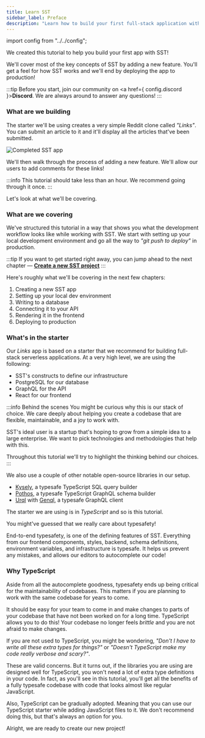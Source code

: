 ```yaml
---
title: Learn SST
sidebar_label: Preface
description: "Learn how to build your first full-stack application with SST."
---
```


import config from "../../config";

We created this tutorial to help you build your first app with SST!

We'll cover most of the key concepts of SST by adding a new feature. You'll get a feel for how SST works and we'll end by deploying the app to production!

:::tip
Before you start, join our community on <a href={ config.discord }><b>Discord</b></a>. We are always around to answer any questions!
:::

### What are we building

The starter we'll be using creates a very simple Reddit clone called _"Links"_. You can submit an article to it and it'll display all the articles that've been submitted.

![Completed SST app](/img/learn/completed-sst-app.png)

We'll then walk through the process of adding a new feature. We'll allow our users to add comments for these links!

:::info
This tutorial should take less than an hour. We recommend going through it once.
:::

Let's look at what we'll be covering.

### What are we covering

We've structured this tutorial in a way that shows you what the development workflow looks like while working with SST. We start with setting up your local development environment and go all the way to _"git push to deploy"_ in production.

:::tip
If you want to get started right away, you can jump ahead to the next chapter — [**Create a new SST project**](create-a-new-project.md)
:::

Here's roughly what we'll be covering in the next few chapters:

1. Creating a new SST app
2. Setting up your local dev environment
3. Writing to a database
4. Connecting it to your API
5. Rendering it in the frontend
6. Deploying to production

### What's in the starter

Our _Links_ app is based on a starter that we recommend for building full-stack serverless applications. At a very high level, we are using the following:

- SST's constructs to define our infrastructure
- PostgreSQL for our database
- GraphQL for the API
- React for our frontend

:::info Behind the scenes
You might be curious why this is our stack of choice. We care deeply about helping you create a codebase that are flexible, maintainable, and a joy to work with.

SST's ideal user is a startup that's hoping to grow from a simple idea to a large enterprise. We want to pick technologies and methodologies that help with this.

Throughout this tutorial we'll try to highlight the thinking behind our choices.
:::

We also use a couple of other notable open-source libraries in our setup.

- [Kysely](https://koskimas.github.io/kysely), a typesafe TypeScript SQL query builder
- [Pothos](https://pothos-graphql.dev), a typesafe TypeScript GraphQL schema builder
- [Urql](https://formidable.com/open-source/urql/) with [Genql](https://genql.vercel.app), a typesafe GraphQL client

The starter we are using is in _TypeScript_ and so is this tutorial.

You might've guessed that we really care about typesafety!

End-to-end typesafety, is one of the defining features of SST. Everything from our frontend components, styles, backend, schema definitions, environment variables, and infrastructure is typesafe. It helps us prevent any mistakes, and allows our editors to autocomplete our code!

### Why TypeScript

Aside from all the autocomplete goodness, typesafety ends up being critical for the maintainability of codebases. This matters if you are planning to work with the same codebase for years to come.

It should be easy for your team to come in and make changes to parts of your codebase that have not been worked on for a long time. TypeScript allows you to do this! Your codebase no longer feels _brittle_ and you are not afraid to make changes.

If you are not used to TypeScript, you might be wondering, _"Don't I have to write all these extra types for things?"_ or _"Doesn't TypeScript make my code really verbose and scary?"_.

These are valid concerns. But it turns out, if the libraries you are using are designed well for TypeScript, you won't need a lot of extra type definitions in your code. In fact, as you'll see in this tutorial, you'll get all the benefits of a fully typesafe codebase with code that looks almost like regular JavaScript.

Also, TypeScript can be gradually adopted. Meaning that you can use our TypeScript starter while adding JavaScript files to it. We don't recommend doing this, but that's always an option for you.

Alright, we are ready to create our new project!
